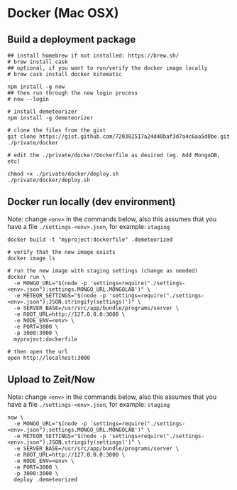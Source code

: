 # Docker (Mac OSX)

## Build a deployment package
```
## install homebrew if not installed: https://brew.sh/
# brew install cask
## optional, if you want to run/verify the docker image locally
# brew cask install docker kitematic 

npm install -g now
## then run through the now login process
# now --login

# install demeteorizer
npm install -g demeteorizer

# clone the files from the gist
git clone https://gist.github.com/720382517a24d40baf3d7a4c6aa5d0be.git ./private/docker

# edit the ./private/docker/Dockerfile as desired (eg. Add MongoDB, etc)

chmod +x ./private/docker/deploy.sh
./private/docker/deploy.sh
```


## Docker run locally (dev environment)

Note: change `<env>` in the commands below, also this assumes that you have a file `./settings-<env>.json`, for example: `staging`

```
docker build -t "myproject:dockerfile" .demeteorized

# verify that the new image exists
docker image ls

# run the new image with staging settings (change as needed)
docker run \
  -e MONGO_URL="$(node -p 'settings=require("./settings-<env>.json");settings.MONGO_URL.MONGOLAB')" \
  -e METEOR_SETTINGS="$(node -p 'settings=require("./settings-<env>.json");JSON.stringify(settings)')" \
  -e SERVER_BASE=/usr/src/app/bundle/programs/server \
  -e ROOT_URL=http://127.0.0.0:3000 \
  -e NODE_ENV=<env> \
  -e PORT=3000 \
  -p 3000:3000 \
  myproject:dockerfile

# then open the url
open http://localhost:3000
```


## Upload to Zeit/Now

Note: change `<env>` in the commands below, also this assumes that you have a file `./settings-<env>.json`, for example: `staging`

```
now \
  -e MONGO_URL="$(node -p 'settings=require("./settings-<env>.json");settings.MONGO_URL.MONGOLAB')" \
  -e METEOR_SETTINGS="$(node -p 'settings=require("./settings-<env>.json");JSON.stringify(settings)')" \
  -e SERVER_BASE=/usr/src/app/bundle/programs/server \
  -e ROOT_URL=http://127.0.0.0:3000 \
  -e NODE_ENV=<env> \
  -e PORT=3000 \
  -p 3000:3000 \
  deploy .demeteorized
```